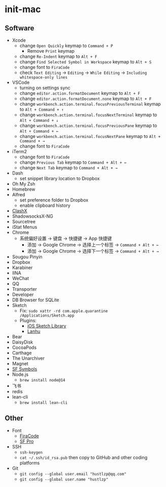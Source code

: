 # init-mac

## Software

* Xcode
  * change `Open Quickly` keymap to `Command + P`
    * Remove `Print` keymap 
  * change `Re-Indent` keymap to `Alt + F`
  * change `Find Selected Symbol in Workspace` keymap to `Alt + S`
  * change font to `FiraCode`
  * check `Text Editing` -> `Editing` -> `While Editing` -> `Including whitespace-only lines`
* VSCode
  * turning on settings sync
  * change `editor.action.formatDocument` keymap to `Alt + F`
  * change `editor.action.formatDocument.none` keymap to `Alt + F`
  * change `workbench.action.terminal.focusPreviousTerminal` keymap to `Alt + Command + ↑`
  * change `workbench.action.terminal.focusNextTerminal` keymap to `Alt + Command + ↓`
  * change `workbench.action.terminal.focusPreviousPane` keymap to `Alt + Command + ←`
  * change `workbench.action.terminal.focusNextPane` keymap to `Alt + Command + →`
  * change font to `FiraCode`
* iTerm2
  * change font to `FiraCode`
  * change `Previous Tab` keymap to `Command + Alt + ←`
  * change `Next Tab` keymap to `Command + Alt + →`
* Dash
  * set snippet library location to Dropbox
* Oh My Zsh
* Homebrew
* Alfred
  * set preference folder to Dropbox
  * enable clipboard history
* [ClashX](https://github.com/yichengchen/clashX)
* ShadowsocksX-NG
* Sourcetree
* iStat Menus
* Chrome
  * 系统偏好设置 -> 键盘 -> 快捷键 -> App 快捷键
    * 添加 -> Google Chrome -> 选择上一个标签 -> `Command + Alt + ←`
    * 添加 -> Google Chrome -> 选择下一个标签 -> `Command + Alt + →`
* Sougou Pinyin 
* Dropbox
* Karabiner
* IINA
* WeChat
* QQ
* Transporter
* Developer
* DB Browser for SQLite
* Sketch
  * Fix: `sudo xattr -rd com.apple.quarantine /Applications/Sketch.app` 
  * Plugins:
    * [iOS Sketch Library](https://developer.apple.com/design/resources/)
    * [Lanhu](https://lanhuapp.com/mac)
* Bear
* DaisyDisk
* CocoaPods
* Carthage
* The Unarchiver
* Magnet
* [SF Symbols](https://developer.apple.com/sf-symbols/)
* Node.js
  * `brew install node@14`
* 飞书
* redis
* lean-cli
  * `brew install lean-cli`

## Other

* Font
  * [FiraCode](https://github.com/tonsky/FiraCode)
  * [SF Pro](https://developer.apple.com/fonts/)
* SSH
  * `ssh-keygen`
  * `cat ~/.ssh/id_rsa.pub` then copy to GitHub and other coding platforms
* Git
  * `git config --global user.email "hustlzp@qq.com"`
  * `git config --global user.name "hustlzp"`


